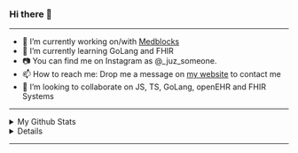 ### Hi there 👋

---


- 🔭 I’m currently working on/with [Medblocks](https://github.com/medblocks)
- 🌱 I’m currently learning GoLang and FHIR
- 📷 You can find me on Instagram as @_juz_someone.
- 📫 How to reach me: Drop me a message on [my website](https://ruizo.is-a.dev/) to contact me
- 👯 I’m looking to collaborate on JS, TS, GoLang, openEHR and FHIR Systems

---

<details>
  <summary>My Github Stats</summary>
  <br/>
   <a href="https://github.com/anuraghazra/github-readme-stats"><img alt="Blaine's Top Languages" src="https://github-readme-stats.vercel.app/api?username=mezeru&show_icons=true&theme=tokyonight" />
  <br/>
</details>
  
<details>
  <summary>Github Streaks</summary>
  <br/>
   <a href="https://github.com/anuraghazra/github-readme-stats"><img alt="Blaine's Top Languages" src="https://github-readme-streak-stats.herokuapp.com?user=mezeru&theme=blood-dark&date_format=M%20j%5B%2C%20Y%5D" />
  <br/>
</details>

---
